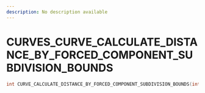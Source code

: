 ```yaml
---
description: No description available 
---
```


# CURVES\_CURVE_CALCULATE_DISTANCE_BY_FORCED_COMPONENT_SUBDIVISION_BOUNDS

```cpp
int CURVE_CALCULATE_DISTANCE_BY_FORCED_COMPONENT_SUBDIVISION_BOUNDS(int _Unk0, int _Unk1, int _Unk2, int _Unk3);
```